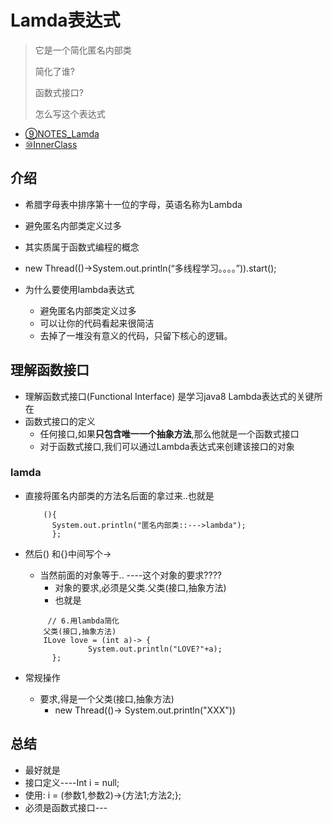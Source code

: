 # Lamda表达式
> 它是一个简化匿名内部类 
> 
> 简化了谁?
> 
> 函数式接口?
> 
> 怎么写这个表达式
>
  
- [⑨NOTES_Lamda](zh-cn/java/NOTES/NOTES_Lamda.md)
- [⑩InnerClass](zh-cn/java/NOTES/InnerClass.md)


## 介绍
- 希腊字母表中排序第十一位的字母，英语名称为Lambda 
- 避免匿名内部类定义过多
- 其实质属于函数式编程的概念

- new Thread(()->System.out.println(“多线程学习。。。。”)).start();

- 为什么要使用lambda表达式 
  - 避免匿名内部类定义过多 
  - 可以让你的代码看起来很简洁 
  - 去掉了一堆没有意义的代码，只留下核心的逻辑。
    
## 理解函数接口
- 理解函数式接口(Functional Interface) 是学习java8 Lambda表达式的关键所在
- 函数式接口的定义
    - 任何接口,如果**只包含唯一一个抽象方法**,那么他就是一个函数式接口
    - 对于函数式接口,我们可以通过Lambda表达式来创建该接口的对象



### lamda
- 直接将匿名内部类的方法名后面的拿过来..也就是
  ```
      (){
        System.out.println("匿名内部类::--->lambda");
        };
  
  ``` 

- 然后() 和{}中间写个->
  - 当然前面的对象等于.. ----这个对象的要求????
    - 对象的要求,必须是父类.父类(接口,抽象方法)
    - 也就是
  
  ```
       // 6.用lambda简化
      父类(接口,抽象方法)
      ILove love = (int a)-> {
                System.out.println("LOVE?"+a);
        };
  
  ``` 

- 常规操作
  - 要求,得是一个父类(接口,抽象方法)
    - new Thread(()-> System.out.println("XXX"))



## 总结
  - 最好就是
  - 接口定义----Int i = null;
  - 使用: i = (参数1,参数2)->{方法1;方法2;};
- 必须是函数式接口---


